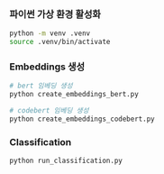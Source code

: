 ### 파이썬 가상 환경 활성화
```sh
python -m venv .venv
source .venv/bin/activate
```
### Embeddings 생성
```sh
# bert 임베딩 생성
python create_embeddings_bert.py

# codebert 임베딩 생성
python create_embeddings_codebert.py
```

### Classification
```sh
python run_classification.py
```
